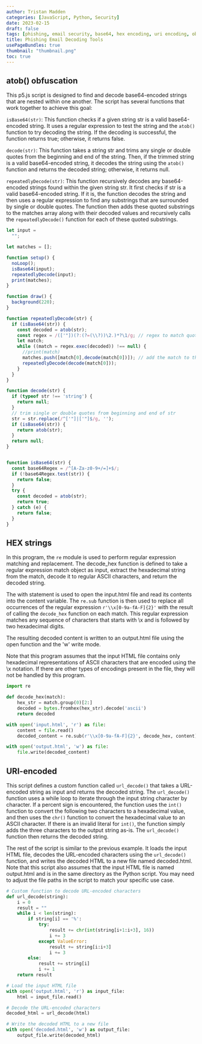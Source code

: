 ```yaml
---
author: Tristan Madden
categories: [JavaScript, Python, Security]
date: 2023-02-15
draft: false
tags: [phishing, email security, base64, hex encoding, uri encoding, obfuscation, decoding, security analysis, cybersecurity]
title: Phishing Email Decoding Tools
usePageBundles: true
thumbnail: "thumbnail.png"
toc: true
---
```


## atob() obfuscation

This p5.js script is designed to find and decode base64-encoded strings that are nested within one another. The script has several functions that work together to achieve this goal:

`isBase64(str)`: This function checks if a given string str is a valid base64-encoded string. It uses a regular expression to test the string and the `atob()` function to try decoding the string. If the decoding is successful, the function returns true; otherwise, it returns false.

`decode(str)`: This function takes a string str and trims any single or double quotes from the beginning and end of the string. Then, if the trimmed string is a valid base64-encoded string, it decodes the string using the `atob()` function and returns the decoded string; otherwise, it returns null.

`repeatedlyDecode(str)`: This function recursively decodes any base64-encoded strings found within the given string str. It first checks if str is a valid base64-encoded string. If it is, the function decodes the string and then uses a regular expression to find any substrings that are surrounded by single or double quotes. The function then adds these quoted substrings to the matches array along with their decoded values and recursively calls the `repeatedlyDecode()` function for each of these quoted substrings.

```JavaScript
let input =
  "";

let matches = [];

function setup() {
  noLoop();
  isBase64(input);
  repeatedlyDecode(input);
  print(matches);
}

function draw() {
  background(220);
}

function repeatedlyDecode(str) {
  if (isBase64(str)) {
    const decoded = atob(str);
    const regex = /(['"])(?:(?=(\\?))\2.)*?\1/g; // regex to match quoted substrings
    let match;
    while ((match = regex.exec(decoded)) !== null) {
      //print(match)
      matches.push([match[0],decode(match[0])]); // add the match to the array of matches
      repeatedlyDecode(decode(match[0]));
    }
  }
}

function decode(str) {
  if (typeof str !== 'string') {
    return null;
  }
  // trim single or double quotes from beginning and end of str
  str = str.replace(/^['"]|['"]$/g, '');
  if (isBase64(str)) {
    return atob(str);
  }
  return null;
}


function isBase64(str) {
  const base64Regex = /^[A-Za-z0-9+/=]+$/;
  if (!base64Regex.test(str)) {
    return false;
  }
  try {
    const decoded = atob(str);
    return true;
  } catch (e) {
    return false;
  }
}

```

## HEX strings

In this program, the `re` module is used to perform regular expression matching and replacement. The decode_hex function is defined to take a regular expression match object as input, extract the hexadecimal string from the match, decode it to regular ASCII characters, and return the decoded string.

The with statement is used to open the input.html file and read its contents into the content variable. The `re.sub` function is then used to replace all occurrences of the regular expression `r'\\x[0-9a-fA-F]{2}'` with the result of calling the `decode_hex` function on each match. This regular expression matches any sequence of characters that starts with \\x and is followed by two hexadecimal digits.

The resulting decoded content is written to an output.html file using the open function and the 'w' write mode.

Note that this program assumes that the input HTML file contains only hexadecimal representations of ASCII characters that are encoded using the \\x notation. If there are other types of encodings present in the file, they will not be handled by this program.

```Python
import re

def decode_hex(match):
    hex_str = match.group(0)[2:]
    decoded = bytes.fromhex(hex_str).decode('ascii')
    return decoded

with open('input.html', 'r') as file:
    content = file.read()
    decoded_content = re.sub(r'\\x[0-9a-fA-F]{2}', decode_hex, content)

with open('output.html', 'w') as file:
    file.write(decoded_content)
```

## URI-encoded

This script defines a custom function called `url_decode()` that takes a URL-encoded string as input and returns the decoded string. The `url_decode()` function uses a while loop to iterate through the input string character by character. If a percent sign is encountered, the function uses the `int()` function to convert the following two characters to a hexadecimal value, and then uses the `chr()` function to convert the hexadecimal value to an ASCII character. If there is an invalid literal for `int()`, the function simply adds the three characters to the output string as-is. The `url_decode()` function then returns the decoded string.

The rest of the script is similar to the previous example. It loads the input HTML file, decodes the URL-encoded characters using the `url_decode()` function, and writes the decoded HTML to a new file named decoded.html. Note that this script also assumes that the input HTML file is named output.html and is in the same directory as the Python script. You may need to adjust the file paths in the script to match your specific use case.

```Python
# Custom function to decode URL-encoded characters
def url_decode(string):
    i = 0
    result = ""
    while i < len(string):
        if string[i] == '%':
            try:
                result += chr(int(string[i+1:i+3], 16))
                i += 3
            except ValueError:
                result += string[i:i+3]
                i += 3
        else:
            result += string[i]
            i += 1
    return result

# Load the input HTML file
with open('output.html', 'r') as input_file:
    html = input_file.read()

# Decode the URL-encoded characters
decoded_html = url_decode(html)

# Write the decoded HTML to a new file
with open('decoded.html', 'w') as output_file:
    output_file.write(decoded_html)

```
